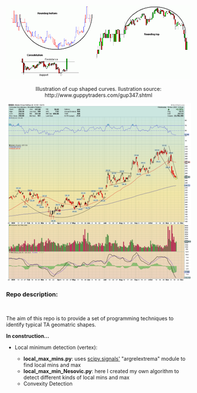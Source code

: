 ![alt text](images/consolidation_example.gif)

<p align="center">Illustration of cup shaped curves. Ilustration source: http://www.guppytraders.com/gup347.shtml </p>



![alt text](images/cuphandle.png)


<h3> Repo description: </h3></br>

The aim of this repo is to provide a set of programming techniques to identify typical TA geomatric shapes.

<b> In construction...</b>
<ul>
<li>Local minimum detection (vertex): </li>
	<ul>
	<li> <strong>local_max_mins.py</strong>: uses <a href ="https://docs.scipy.org/doc/scipy/reference/signal.html">scipy.signals'</a> "argrelextrema" module to find local mins and max</li>
	<li> <strong>local_max_min_Nesovic.py</strong>: here I created my own algorithm to detect different kinds of local mins and max</li>
<li>Convexity Detection</li>
</ul>

</ul>



